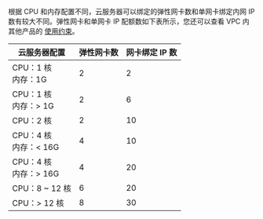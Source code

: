 根据 CPU 和内存配置不同，云服务器可以绑定的弹性网卡数和单网卡绑定内网 IP 数有较大不同。弹性网卡和单网卡 IP 配额数如下表所示，您还可以查看 VPC 内其他产品的 [使用约束](https://cloud.tencent.com/doc/product/215/537)。

| 云服务器配置               | 弹性网卡数 | 网卡绑定 IP 数 |
| -------------------- | :---- | :-------- |
| CPU：1 核<br/>内存：1G    | 2     | 2         |
| CPU：1 核<br/>内存：> 1G   | 2     | 6         |
| CPU：2 核             | 2     | 10        |
| CPU：4 核<br/>内存：< 16G | 4     | 10        |
| CPU：4 核<br/>内存：> 16G | 4     | 20        |
| CPU：8 ~ 12 核          | 6     | 20        |
| CPU：> 12 核           | 8     | 30        |